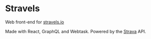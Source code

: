# Stravels

Web front-end for [stravels.io](https://stravels.io)

Made with React, GraphQL and Webtask.
Powered by the [Strava](https://www.strava.com) API.
